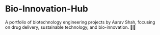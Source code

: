 # Bio-Innovation-Hub
A portfolio of biotechnology engineering projects by Aarav Shah, focusing on drug delivery, sustainable technology, and bio-innovation. 🌿💊
